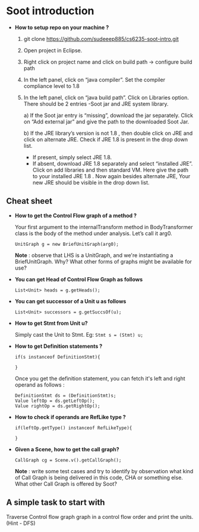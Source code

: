 # Soot introduction
- **How to setup repo on your machine ?**

	1. git clone https://github.com/sudeeep885/cs6235-soot-intro.git
	2. Open project in Eclipse.
	3. Right click on project name and click on build path -> configure build path
	4. In the left panel, click on “java compiler”. Set the compiler compliance level to 1.8
	5. In the left panel, click on “java build path”. Click on Libraries option. There should be 2 entries -Soot jar and JRE system library.

	      a) If the Soot jar entry is “missing”, download the jar separately. Click on “Add external jar” and give the path to the downloaded Soot Jar.

	      b) If the JRE library’s version is not 1.8 , then double click on JRE and click on alternate JRE. Check if JRE 1.8 is present in the drop down list.

		* If present, simply select JRE 1.8.
		* If absent, download JRE 1.8 separately and select “installed JRE”. Click on add libraries and then standard VM. Here give the path to your installed JRE 1.8 . Now again besides alternate JRE, Your new JRE should be visible in the drop down list. 



## Cheat sheet
- **How to get the Control Flow graph of a method ?**

	Your first argument to the internalTransform method in BodyTransformer class is the body of the method under analysis. Let’s call it arg0.

	```
	UnitGraph g = new BriefUnitGraph(arg0);
	```
  **Note** : observe that LHS is a UnitGraph, and we're instantiating a BriefUnitGraph. Why? What other forms of graphs might be available for use?

- **You can get Head of Control Flow Graph as follows**

	```
	List<Unit> heads = g.getHeads();
	```

- **You can get successor of a Unit u as follows** 

	```
	List<Unit> successors = g.getSuccsOf(u); 
	```

- **How to get Stmt from Unit u?**

	Simply cast the Unit to Stmt. 
	Eg: 
		```
		Stmt s = (Stmt) u;
		```

- **How to get Definition statements ?**
	```
	if(s instanceof DefinitionStmt){

	}
	```

	Once you get the definition statement, you can fetch it's left and right operand as follows :

	```
	DefinitionStmt ds = (DefinitionStmt)s;
	Value leftOp = ds.getLeftOp();
	Value rightOp = ds.getRightOp();
	```

- **How to check if operands are RefLike type ?**
	
	```
	if(leftOp.getType() instanceof RefLikeType){

	}
	```

- **Given a Scene, how to get the call graph?**
  ```
  CallGraph cg = Scene.v().getCallGraph(); 
  ```
  **Note** : write some test cases and try to identify by observation what kind of Call Graph is being delivered in this code, CHA or something else. What other Call Graph is offered by Soot?

## A simple task to start with
	
Traverse Control flow graph graph in a control flow order and print the units. (Hint - DFS)
